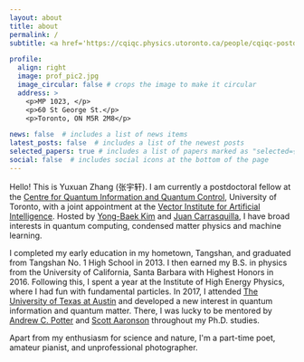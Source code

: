 ```yaml
---
layout: about
title: about
permalink: /
subtitle: <a href='https://cqiqc.physics.utoronto.ca/people/cqiqc-postdoctoral-fellows/yuxuan-zhang/'>Affiliation</a>

profile:
  align: right
  image: prof_pic2.jpg
  image_circular: false # crops the image to make it circular
  address: >
    <p>MP 1023, </p>
    <p>60 St George St.</p>
    <p>Toronto, ON M5R 2M8</p>

news: false  # includes a list of news items
latest_posts: false  # includes a list of the newest posts
selected_papers: true # includes a list of papers marked as "selected={true}"
social: false  # includes social icons at the bottom of the page
---
```


Hello! This is Yuxuan Zhang (张宇轩). I am currently a postdoctoral fellow at the [Centre for Quantum Information and Quantum Control](https://cqiqc.physics.utoronto.ca/), University of Toronto, with a joint appointment at the [Vector Institute for Artificial Intelligence](https://vectorinstitute.ai/). Hosted by [Yong-Baek Kim](https://sites.google.com/view/ybkimgroup/home) and [Juan Carrasquilla](https://www.phys.ethz.ch/the-department/people/person-detail.MzM2NzEw.TGlzdC81MTUsMTE3MjU5OTI5OQ==.html), I have broad interests in quantum computing, condensed matter physics and machine learning.

I completed my early education in my hometown, Tangshan, and graduated from Tangshan No. 1 High School in 2013. I then earned my B.S. in physics from the University of California, Santa Barbara with Highest Honors in 2016. Following this, I spent a year at the Institute of High Energy Physics, where I had fun with fundamental particles. In 2017, I attended [The University of Texas at Austin](https://www.cs.utexas.edu/~qic/) and developed a new interest in quantum information and quantum matter. There, I was lucky to be mentored by [Andrew C. Potter](https://qmi.ubc.ca/team-member/andrew-potter/) and [Scott Aaronson](https://scottaaronson.blog/) throughout my Ph.D. studies.

Apart from my enthusiasm for science and nature, I'm a part-time poet, amateur pianist, and unprofessional photographer.
